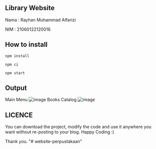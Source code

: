 ## Library Website
Nama : Rayhan Muhammad Alfarizi

NIM  : 21060122120016

## How to install
```shell
npm install
```

```shell 
npm ci
```

```shell
npm start
```

## Output
Main Menu
![image](https://github.com/user-attachments/assets/d8bf12dd-9876-4666-af30-4ee0572df2ae)
Books Catalog
![image](https://github.com/user-attachments/assets/e02bf25f-66fd-4143-bc20-1aad9a26096c)

## LICENCE
You can download the project, modify the code and use it anywhere you want without re-posting to your blog. Happy Coding :)

Thank you.
"# website-perpustakaan" 
